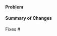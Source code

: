 #### Problem



#### Summary of Changes



Fixes #

<!-- OPTIONAL -->
<!-- Any changes that affect the behavior of a feature activation MUST add the feature-gate label and link to an issue -->
<!-- Use the feature gate tracker issue template: https://github.com/solana-labs/solana/issues/new?template=feature-gate.yml -->
<!-- Feature Gate Tracking Issue #<ISSUE NUMBER> -->

